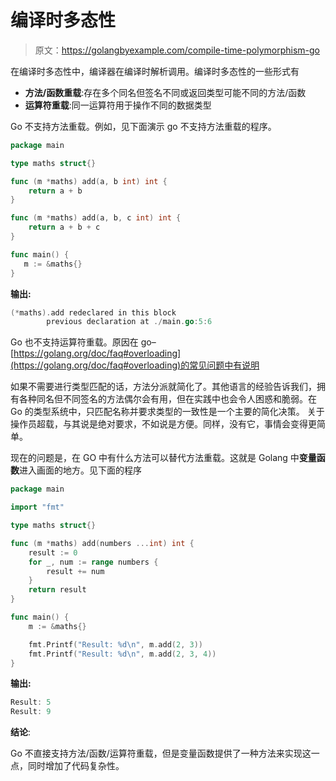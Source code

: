 # 编译时多态性

> 原文：<https://golangbyexample.com/compile-time-polymorphism-go>

在编译时多态性中，编译器在编译时解析调用。编译时多态性的一些形式有

*   **方法/函数重载**:存在多个同名但签名不同或返回类型可能不同的方法/函数
*   **运算符重载**:同一运算符用于操作不同的数据类型

Go 不支持方法重载。例如，见下面演示 go 不支持方法重载的程序。

```go
package main

type maths struct{}

func (m *maths) add(a, b int) int {
    return a + b
}

func (m *maths) add(a, b, c int) int {
    return a + b + c
}

func main() {
   m := &maths{}
}
```

**输出:**

```go
(*maths).add redeclared in this block
        previous declaration at ./main.go:5:6
```

Go 也不支持运算符重载。原因在 go–[https://golang.org/doc/faq#overloading](https://golang.org/doc/faq#overloading)的常见问题中有说明

如果不需要进行类型匹配的话，方法分派就简化了。其他语言的经验告诉我们，拥有各种同名但不同签名的方法偶尔会有用，但在实践中也会令人困惑和脆弱。在 Go 的类型系统中，只匹配名称并要求类型的一致性是一个主要的简化决策。
关于操作员超载，与其说是绝对要求，不如说是方便。同样，没有它，事情会变得更简单。

现在的问题是，在 GO 中有什么方法可以替代方法重载。这就是 Golang 中**变量函数**进入画面的地方。见下面的程序

```go
package main

import "fmt"

type maths struct{}

func (m *maths) add(numbers ...int) int {
    result := 0
    for _, num := range numbers {
        result += num
    }
    return result
}

func main() {
    m := &maths{}

    fmt.Printf("Result: %d\n", m.add(2, 3))
    fmt.Printf("Result: %d\n", m.add(2, 3, 4))
}
```

**输出:**

```go
Result: 5
Result: 9
```

**结论**:

Go 不直接支持方法/函数/运算符重载，但是变量函数提供了一种方法来实现这一点，同时增加了代码复杂性。